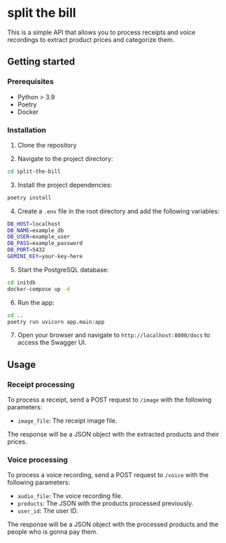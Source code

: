 # split the bill
This is a simple API that allows you to process receipts and voice recordings to extract product prices and categorize them.

## Getting started

### Prerequisites

- Python > 3.9
- Poetry
- Docker

### Installation

1. Clone the repository

2. Navigate to the project directory:

```bash
cd split-the-bill
```

3. Install the project dependencies:

```bash
poetry install
```

4. Create a `.env` file in the root directory and add the following variables:

```bash
DB_HOST=localhost
DB_NAME=example_db
DB_USER=example_user
DB_PASS=example_password
DB_PORT=5432
GEMINI_KEY=your-key-here
```

5. Start the PostgreSQL database:

```bash
cd initdb
docker-compose up -d
```

6. Run the app:

```bash
cd ..
poetry run uvicorn app.main:app
```

7. Open your browser and navigate to `http://localhost:8000/docs` to access the Swagger UI.

## Usage

### Receipt processing

To process a receipt, send a POST request to `/image` with the following parameters:

- `image_file`: The receipt image file.

The response will be a JSON object with the extracted products and their prices.

### Voice processing

To process a voice recording, send a POST request to `/voice` with the following parameters:

- `audio_file`: The voice recording file.
- `products`: The JSON with the products processed previously.
- `user_id`: The user ID.

The response will be a JSON object with the processed products and the people who is gonna pay them.